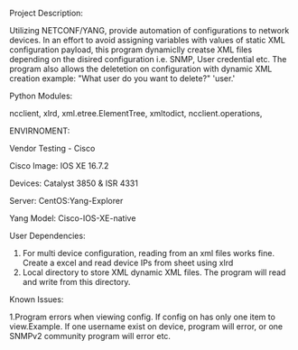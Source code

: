 Project Description:

Utilizing NETCONF/YANG, provide automation of configurations to network devices. In an effort to avoid assigning variables with values of static XML configuration payload,
this program dynamiclly creatse XML files depending on the disired configuration i.e. SNMP, User credential etc. The program also allows the deletetion on configuration with dynamic
XML creation example: "What user do you want to delete?" 'user.'

Python Modules:

  ncclient, 
  xlrd, 
  xml.etree.ElementTree, 
  xmltodict, 
  ncclient.operations, 



ENVIRNOMENT:


Vendor Testing - Cisco

Cisco Image: IOS XE 16.7.2

Devices: Catalyst 3850 & ISR 4331

Server: CentOS:Yang-Explorer

Yang Model: Cisco-IOS-XE-native

User Dependencies:

1. For multi device configuration, reading from an xml files works fine. Create a excel and read device IPs from sheet using xlrd
2. Local directory to store XML dynamic XML files. The program will read and write from this directory.

Known Issues:

1.Program errors when viewing config. If config on has only one item to view.Example. If one username exist on device, program will error, or one SNMPv2 community program will error etc.
